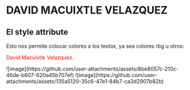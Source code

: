 <!DOCTYPE html>
<html>
<body>
    <h1>DAVID MACUIXTLE VELAZQUEZ</h1>
<h2>El style attribute</h2>
<p>Esto nos permite colocar colores a los textox, ya sea colores rbg u otros:</p>

<p style="color:red;">David Macuixtle Velazquez.</p>

</body>
</html>
![image](https://github.com/user-attachments/assets/8be8057c-210c-46de-b607-620a45b707ef)
![image](https://github.com/user-attachments/assets/135a5120-35c6-47e1-84b7-ca3d2907b82b)
